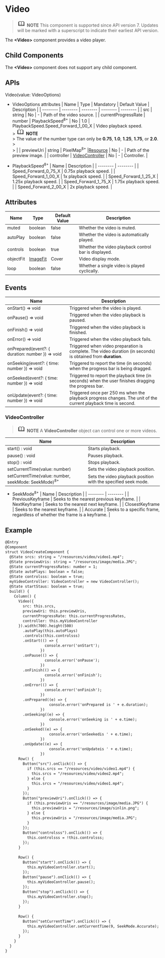 # Video


> ![icon-note.gif](public_sys-resources/icon-note.gif) **NOTE**
> This component is supported since API version 7. Updates will be marked with a superscript to indicate their earliest API version.


The **&lt;Video&gt;** component provides a video player.


## Child Components

The **&lt;Video&gt;** component does not support any child component.


## APIs

Video(value: VideoOptions)

- VideoOptions attributes
    | Name | Type | Mandatory | Default Value | Description |
  | -------- | -------- | -------- | -------- | -------- |
  | src | string | No | - | Path of the video source. |
  | currentProgressRate | number \| PlaybackSpeed<sup>8+</sup> | No | 1.0 \| PlaybackSpeed.Speed_Forward_1_00_X | Video playback speed.<br/>> ![icon-note.gif](public_sys-resources/icon-note.gif) **NOTE**<br/>> The value of the number type can only be **0.75**, **1.0**, **1.25**, **1.75**, or **2.0**.<br/>> <br/>>  |
  | previewUri | string \| PixelMap<sup>8+</sup> \|[Resource](../../ui/ts-types.md) | No | - | Path of the preview image. |
  | controller | [VideoController](#videocontroller) | No | - | Controller. |


- PlaybackSpeed<sup>8+</sup>
    | Name | Description |
  | -------- | -------- |
  | Speed_Forward_0_75_X | 0.75x playback speed. |
  | Speed_Forward_1_00_X | 1x playback speed. |
  | Speed_Forward_1_25_X | 1.25x playback speed. |
  | Speed_Forward_1_75_X | 1.75x playback speed. |
  | Speed_Forward_2_00_X | 2x playback speed. |


## Attributes

| Name | Type | Default Value | Description |
| -------- | -------- | -------- | -------- |
| muted | boolean | false | Whether the video is muted. |
| autoPlay | boolean | false | Whether the video is automatically played. |
| controls | boolean | true | Whether the video playback control bar is displayed. |
| objectFit | [ImageFit](ts-basic-components-image.md) | Cover | Video display mode. |
| loop | boolean | false | Whether a single video is played cyclically. |


## Events

| Name | Description |
| -------- | -------- |
| onStart() =&gt; void | Triggered when the video is played. |
| onPause() =&gt; void | Triggered when the video playback is paused. |
| onFinish() =&gt; void | Triggered when the video playback is finished. |
| onError() =&gt; void | Triggered when the video playback fails. |
| onPrepared(event?: { duration: number }) =&gt; void | Triggered when video preparation is complete. The video duration (in seconds) is obtained from **duration**. |
| onSeeking(event?: { time: number }) =&gt; void | Triggered to report the time (in seconds) when the progress bar is being dragged. |
| onSeeked(event?: { time: number }) =&gt; void | Triggered to report the playback time (in seconds) when the user finishes dragging the progress bar. |
| onUpdate(event?: { time: number }) =&gt; void | Triggered once per 250 ms when the playback progress changes. The unit of the current playback time is second. |


### VideoController

> ![icon-note.gif](public_sys-resources/icon-note.gif) **NOTE**
> A **VideoController** object can control one or more videos.

| Name | Description |
| -------- | -------- |
| start() : void | Starts playback. |
| pause() : void | Pauses playback. |
| stop() : void | Stops playback. |
| setCurrentTime(value: number) | Sets the video playback position. |
| setCurrentTime(value: number, seekMode: SeekMode)<sup>8+</sup> | Sets the video playback position with the specified seek mode. |

- SeekMode<sup>8+</sup>
    | Name | Description |
  | -------- | -------- |
  | PreviousKeyframe | Seeks to the nearest previous keyframe. |
  | NextKeyframe | Seeks to the nearest next keyframe. |
  | ClosestKeyframe | Seeks to the nearest keyframe. |
  | Accurate | Seeks to a specific frame, regardless of whether the frame is a keyframe. |


## Example


```
@Entry
@Component
struct VideoCreateComponent {
  @State srcs: string = "/resources/video/video1.mp4";
  @State previewUris: string = "/resources/image/media.JPG";
  @State currentProgressRates: number = 1;
  @State autoPlays: boolean = false;
  @State controlsss: boolean = true;
  myVideoController: VideoController = new VideoController();
  @State startStaus: boolean = true;
  build() {
    Column() {
      Video({
        src: this.srcs,
        previewUri: this.previewUris, 
        currentProgressRate: this.currentProgressRates,
        controller: this.myVideoController
      }).width(700).height(500)
        .autoPlay(this.autoPlays)
        .controls(this.controlsss)
        .onStart(() => {
                  console.error('onStart');
                })
        .onPause(() => {
                  console.error('onPause');
                })
        .onFinish(() => {
                  console.error('onFinish');
                })
        .onError(() => {
                  console.error('onFinish');
                })
        .onPrepared((e) => {
                    console.error('onPrepared is ' + e.duration);
                })
        .onSeeking((e) => {
                    console.error('onSeeking is ' + e.time);
                })
        .onSeeked((e) => {
                    console.error('onSeekedis ' + e.time);
                })
        .onUpdate((e) => {
                    console.error('onUpdateis ' + e.time);
                })
      Row() {
        Button("src").onClick(() => {
          if (this.srcs == "/resources/video/video1.mp4") {
            this.srcs = "/resources/video/video2.mp4";
          } else {
            this.srcs = "/resources/video/video1.mp4";
          }
        });
        Button("previewUri").onClick(() => {
          if (this.previewUris == "/resources/image/media.JPG") {
            this.previewUris = "/resources/image/sinlin.png";
          } else {
            this.previewUris = "/resources/image/media.JPG";
          }
        });
        Button("controlsss").onClick(() => {
          this.controlsss = !this.controlsss;
        });
      }

      Row() {
        Button("start").onClick(() => {
          this.myVideoController.start();
        });
        Button("pause").onClick(() => {
          this.myVideoController.pause();
        });
        Button("stop").onClick(() => {
          this.myVideoController.stop();
        });
      }

      Row() {
        Button("setCurrentTime").onClick(() => {
          this.myVideoController.setCurrentTime(9, SeekMode.Accurate);
        });
      }
    }
  }
}
```
